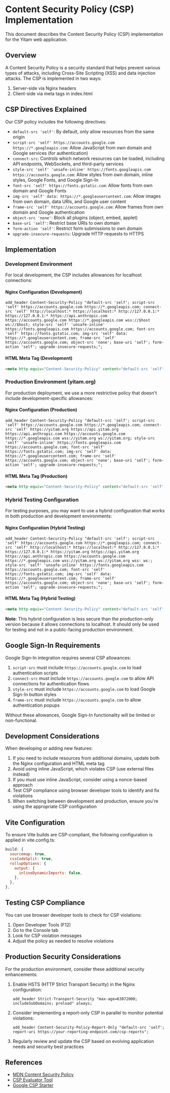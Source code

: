 # Content Security Policy (CSP) Implementation

This document describes the Content Security Policy (CSP) implementation for the Yitam web application.

## Overview

A Content Security Policy is a security standard that helps prevent various types of attacks, including Cross-Site Scripting (XSS) and data injection attacks. The CSP is implemented in two ways:

1. Server-side via Nginx headers
2. Client-side via meta tags in index.html

## CSP Directives Explained

Our CSP policy includes the following directives:

- `default-src 'self'`: By default, only allow resources from the same origin
- `script-src 'self' https://accounts.google.com https://*.googleapis.com`: Allow JavaScript from own domain and Google services (for authentication)
- `connect-src`: Controls which network resources can be loaded, including API endpoints, WebSockets, and third-party services
- `style-src 'self' 'unsafe-inline' https://fonts.googleapis.com https://accounts.google.com`: Allow styles from own domain, inline styles, Google Fonts, and Google Sign-In
- `font-src 'self' https://fonts.gstatic.com`: Allow fonts from own domain and Google Fonts
- `img-src 'self' data: https://*.googleusercontent.com`: Allow images from own domain, data URIs, and Google user content
- `frame-src 'self' https://accounts.google.com`: Allow frames from own domain and Google authentication
- `object-src 'none'`: Block all plugins (object, embed, applet)
- `base-uri 'self'`: Restrict base URIs to own domain
- `form-action 'self'`: Restrict form submissions to own domain
- `upgrade-insecure-requests`: Upgrade HTTP requests to HTTPS

## Implementation

### Development Environment

For local development, the CSP includes allowances for localhost connections:

#### Nginx Configuration (Development)

```nginx
add_header Content-Security-Policy "default-src 'self'; script-src 'self' https://accounts.google.com https://*.googleapis.com; connect-src 'self' http://localhost:* https://localhost:* http://127.0.0.1:* https://127.0.0.1:* https://api.anthropic.com https://accounts.google.com https://*.googleapis.com wss://$host ws://$host; style-src 'self' 'unsafe-inline' https://fonts.googleapis.com https://accounts.google.com; font-src 'self' https://fonts.gstatic.com; img-src 'self' data: https://*.googleusercontent.com; frame-src 'self' https://accounts.google.com; object-src 'none'; base-uri 'self'; form-action 'self'; upgrade-insecure-requests;";
```

#### HTML Meta Tag (Development)

```html
<meta http-equiv="Content-Security-Policy" content="default-src 'self'; script-src 'self' https://accounts.google.com https://*.googleapis.com; connect-src 'self' http://localhost:* https://localhost:* http://127.0.0.1:* https://127.0.0.1:* https://api.anthropic.com https://accounts.google.com https://*.googleapis.com wss: ws:; style-src 'self' 'unsafe-inline' https://fonts.googleapis.com https://accounts.google.com; font-src 'self' https://fonts.gstatic.com; img-src 'self' data: https://*.googleusercontent.com; frame-src 'self' https://accounts.google.com; object-src 'none'; base-uri 'self'; form-action 'self'; upgrade-insecure-requests;">
```

### Production Environment (yitam.org)

For production deployment, we use a more restrictive policy that doesn't include development-specific allowances:

#### Nginx Configuration (Production)

```nginx
add_header Content-Security-Policy "default-src 'self'; script-src 'self' https://accounts.google.com https://*.googleapis.com; connect-src 'self' https://yitam.org https://api.yitam.org https://api.anthropic.com https://accounts.google.com https://*.googleapis.com wss://yitam.org ws://yitam.org; style-src 'self' 'unsafe-inline' https://fonts.googleapis.com https://accounts.google.com; font-src 'self' https://fonts.gstatic.com; img-src 'self' data: https://*.googleusercontent.com; frame-src 'self' https://accounts.google.com; object-src 'none'; base-uri 'self'; form-action 'self'; upgrade-insecure-requests;";
```

#### HTML Meta Tag (Production)

```html
<meta http-equiv="Content-Security-Policy" content="default-src 'self'; script-src 'self' https://accounts.google.com https://*.googleapis.com; connect-src 'self' https://yitam.org https://api.yitam.org https://api.anthropic.com https://accounts.google.com https://*.googleapis.com wss://yitam.org ws://yitam.org; style-src 'self' 'unsafe-inline' https://fonts.googleapis.com https://accounts.google.com; font-src 'self' https://fonts.gstatic.com; img-src 'self' data: https://*.googleusercontent.com; frame-src 'self' https://accounts.google.com; object-src 'none'; base-uri 'self'; form-action 'self'; upgrade-insecure-requests;">
```

### Hybrid Testing Configuration

For testing purposes, you may want to use a hybrid configuration that works in both production and development environments:

#### Nginx Configuration (Hybrid Testing)

```nginx
add_header Content-Security-Policy "default-src 'self'; script-src 'self' https://accounts.google.com https://*.googleapis.com; connect-src 'self' http://localhost:* https://localhost:* http://127.0.0.1:* https://127.0.0.1:* https://yitam.org https://api.yitam.org https://api.anthropic.com https://accounts.google.com https://*.googleapis.com wss://yitam.org ws://yitam.org wss: ws:; style-src 'self' 'unsafe-inline' https://fonts.googleapis.com https://accounts.google.com; font-src 'self' https://fonts.gstatic.com; img-src 'self' data: https://*.googleusercontent.com; frame-src 'self' https://accounts.google.com; object-src 'none'; base-uri 'self'; form-action 'self'; upgrade-insecure-requests;";
```

#### HTML Meta Tag (Hybrid Testing)

```html
<meta http-equiv="Content-Security-Policy" content="default-src 'self'; script-src 'self' https://accounts.google.com https://*.googleapis.com; connect-src 'self' http://localhost:* https://localhost:* http://127.0.0.1:* https://127.0.0.1:* https://yitam.org https://api.yitam.org https://api.anthropic.com https://accounts.google.com https://*.googleapis.com wss://yitam.org ws://yitam.org wss: ws:; style-src 'self' 'unsafe-inline' https://fonts.googleapis.com https://accounts.google.com; font-src 'self' https://fonts.gstatic.com; img-src 'self' data: https://*.googleusercontent.com; frame-src 'self' https://accounts.google.com; object-src 'none'; base-uri 'self'; form-action 'self'; upgrade-insecure-requests;">
```

**Note**: This hybrid configuration is less secure than the production-only version because it allows connections to localhost. It should only be used for testing and not in a public-facing production environment.

## Google Sign-In Requirements

Google Sign-In integration requires several CSP allowances:

1. `script-src` must include `https://accounts.google.com` to load authentication scripts
2. `connect-src` must include `https://accounts.google.com` to allow API connections for authentication flows
3. `style-src` must include `https://accounts.google.com` to load Google Sign-In button styles
4. `frame-src` must include `https://accounts.google.com` to allow authentication popups

Without these allowances, Google Sign-In functionality will be limited or non-functional.

## Development Considerations

When developing or adding new features:

1. If you need to include resources from additional domains, update both the Nginx configuration and HTML meta tag
2. Avoid using inline JavaScript, which violates CSP (use external files instead)
3. If you must use inline JavaScript, consider using a nonce-based approach
4. Test CSP compliance using browser developer tools to identify and fix violations
5. When switching between development and production, ensure you're using the appropriate CSP configuration

## Vite Configuration

To ensure Vite builds are CSP-compliant, the following configuration is applied in vite.config.ts:

```javascript
build: {
  sourcemap: true,
  cssCodeSplit: true,
  rollupOptions: {
    output: {
      inlineDynamicImports: false,
    },
  },
},
```

## Testing CSP Compliance

You can use browser developer tools to check for CSP violations:

1. Open Developer Tools (F12)
2. Go to the Console tab
3. Look for CSP violation messages
4. Adjust the policy as needed to resolve violations

## Production Security Considerations

For the production environment, consider these additional security enhancements:

1. Enable HSTS (HTTP Strict Transport Security) in the Nginx configuration:
   ```nginx
   add_header Strict-Transport-Security "max-age=63072000; includeSubDomains; preload" always;
   ```

2. Consider implementing a report-only CSP in parallel to monitor potential violations:
   ```nginx
   add_header Content-Security-Policy-Report-Only "default-src 'self'; report-uri https://your-reporting-endpoint.com/csp-reports";
   ```

3. Regularly review and update the CSP based on evolving application needs and security best practices

## References

- [MDN Content Security Policy](https://developer.mozilla.org/en-US/docs/Web/HTTP/CSP)
- [CSP Evaluator Tool](https://csp-evaluator.withgoogle.com/)
- [Google CSP Starter](https://csp.withgoogle.com/docs/adopting-csp.html) 